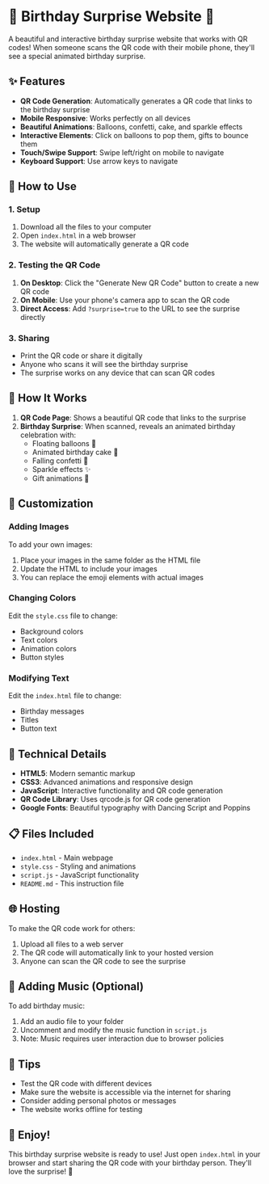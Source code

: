 # 🎉 Birthday Surprise Website 🎉

A beautiful and interactive birthday surprise website that works with QR codes! When someone scans the QR code with their mobile phone, they'll see a special animated birthday surprise.

## ✨ Features

- **QR Code Generation**: Automatically generates a QR code that links to the birthday surprise
- **Mobile Responsive**: Works perfectly on all devices
- **Beautiful Animations**: Balloons, confetti, cake, and sparkle effects
- **Interactive Elements**: Click on balloons to pop them, gifts to bounce them
- **Touch/Swipe Support**: Swipe left/right on mobile to navigate
- **Keyboard Support**: Use arrow keys to navigate

## 🚀 How to Use

### 1. Setup
1. Download all the files to your computer
2. Open `index.html` in a web browser
3. The website will automatically generate a QR code

### 2. Testing the QR Code
1. **On Desktop**: Click the "Generate New QR Code" button to create a new QR code
2. **On Mobile**: Use your phone's camera app to scan the QR code
3. **Direct Access**: Add `?surprise=true` to the URL to see the surprise directly

### 3. Sharing
- Print the QR code or share it digitally
- Anyone who scans it will see the birthday surprise
- The surprise works on any device that can scan QR codes

## 📱 How It Works

1. **QR Code Page**: Shows a beautiful QR code that links to the surprise
2. **Birthday Surprise**: When scanned, reveals an animated birthday celebration with:
   - Floating balloons 🎈
   - Animated birthday cake 🎂
   - Falling confetti 🎊
   - Sparkle effects ✨
   - Gift animations 🎁

## 🎨 Customization

### Adding Images
To add your own images:
1. Place your images in the same folder as the HTML file
2. Update the HTML to include your images
3. You can replace the emoji elements with actual images

### Changing Colors
Edit the `style.css` file to change:
- Background colors
- Text colors
- Animation colors
- Button styles

### Modifying Text
Edit the `index.html` file to change:
- Birthday messages
- Titles
- Button text

## 🔧 Technical Details

- **HTML5**: Modern semantic markup
- **CSS3**: Advanced animations and responsive design
- **JavaScript**: Interactive functionality and QR code generation
- **QR Code Library**: Uses qrcode.js for QR code generation
- **Google Fonts**: Beautiful typography with Dancing Script and Poppins

## 📋 Files Included

- `index.html` - Main webpage
- `style.css` - Styling and animations
- `script.js` - JavaScript functionality
- `README.md` - This instruction file

## 🌐 Hosting

To make the QR code work for others:
1. Upload all files to a web server
2. The QR code will automatically link to your hosted version
3. Anyone can scan the QR code to see the surprise

## 🎵 Adding Music (Optional)

To add birthday music:
1. Add an audio file to your folder
2. Uncomment and modify the music function in `script.js`
3. Note: Music requires user interaction due to browser policies

## 🎯 Tips

- Test the QR code with different devices
- Make sure the website is accessible via the internet for sharing
- Consider adding personal photos or messages
- The website works offline for testing

## 🎊 Enjoy!

This birthday surprise website is ready to use! Just open `index.html` in your browser and start sharing the QR code with your birthday person. They'll love the surprise! 🎉
